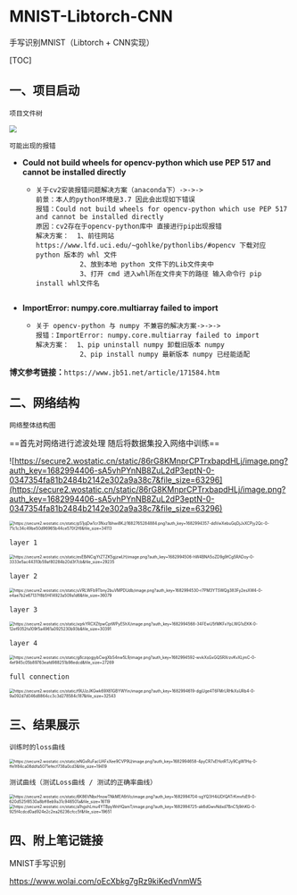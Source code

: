 # MNIST-Libtorch-CNN
手写识别MNIST（Libtorch + CNN实现）

[TOC]



## 一、项目启动

```
项目文件树
```
<img src="https://common-1316603156.cos.ap-shanghai.myqcloud.com/public/image-20230502101523577.png" style="zoom:80%;" />

```
可能出现的报错
```

- **Could not build wheels for opencv-python which use PEP 517 and cannot be installed directly**

  - ```
    关于cv2安装报错问题解决方案（anaconda下）->->->
    前景：本人的python环境是3.7 因此会出现如下错误
    报错：Could not build wheels for opencv-python which use PEP 517 and cannot be installed directly
    原因：cv2存在于opencv-python库中 直接进行pip出现报错
    解决方案：  1、前往网站 https://www.lfd.uci.edu/~gohlke/pythonlibs/#opencv 下载对应 python 版本的 whl 文件
               2、放到本地 python 文件下的Lib文件夹中
               3、打开 cmd 进入whl所在文件夹下的路径 输入命令行 pip install whl文件名
               
    ```

- **ImportError: numpy.core.multiarray failed to import**

  - ```
    关于 opencv-python 与 numpy 不兼容的解决方案->->->
    报错：ImportError: numpy.core.multiarray failed to import
    解决方案：  1、pip uninstall numpy 卸载旧版本 numpy
               2、pip install numpy 最新版本 numpy 已经能适配
    ```

**博文参考链接：**```https://www.jb51.net/article/171584.htm```



## 二、网络结构

```
网络整体结构图
```

==首先对网络进行滤波处理 随后将数据集投入网络中训练==

![https://secure2.wostatic.cn/static/86rG8KMnprCPTrxbapdHLj/image.png?auth_key=1682994406-sA5vhPYnNB8ZuL2dP3eptN-0-0347354fa81b2484b2142e302a9a38c7&file_size=63296](https://secure2.wostatic.cn/static/86rG8KMnprCPTrxbapdHLj/image.png?auth_key=1682994406-sA5vhPYnNB8ZuL2dP3eptN-0-0347354fa81b2484b2142e302a9a38c7&file_size=63296)

<img src="https://secure2.wostatic.cn/static/pS1jqDw1cr3Nxz1bhwi8KJ/1682765284884.png?auth_key=1682994357-ddVwXebuGqDjJxXCPjy2Qc-0-71c1c34c49be50d96965b44ce570f2f6&file_size=34113" alt="https://secure2.wostatic.cn/static/pS1jqDw1cr3Nxz1bhwi8KJ/1682765284884.png?auth_key=1682994357-ddVwXebuGqDjJxXCPjy2Qc-0-71c1c34c49be50d96965b44ce570f2f6&file_size=34113" style="zoom:50%;" />

```
layer 1
```

<img src="https://secure2.wostatic.cn/static/esEBiNCqjYtZTZK5gjzwLH/image.png?auth_key=1682994506-hW4BNA5oZD9g9fCg5RADoy-0-3333e5ac44310b59af80284b20d3f7cb&file_size=29235" alt="https://secure2.wostatic.cn/static/esEBiNCqjYtZTZK5gjzwLH/image.png?auth_key=1682994506-hW4BNA5oZD9g9fCg5RADoy-0-3333e5ac44310b59af80284b20d3f7cb&file_size=29235" style="zoom:50%;" />

```
layer 2
```

<img src="https://secure2.wostatic.cn/static/uVRLWFb9Tbny2buVMPDUdb/image.png?auth_key=1682994530-r7PM3YTSWQg383Fy2esXW4-0-e4ae7b2e67137f8b5f414923a509a1d6&file_size=36079" alt="https://secure2.wostatic.cn/static/uVRLWFb9Tbny2buVMPDUdb/image.png?auth_key=1682994530-r7PM3YTSWQg383Fy2esXW4-0-e4ae7b2e67137f8b5f414923a509a1d6&file_size=36079" style="zoom: 50%;" />

```
layer 3
```

<img src="https://secure2.wostatic.cn/static/xqrkYRCXZfpwCptWPyEShX/image.png?auth_key=1682994568-34FEwU5fMKFxYpLWG1sEKK-0-12ef9352fa109f5a4961a0925230b93b&file_size=30391" alt="https://secure2.wostatic.cn/static/xqrkYRCXZfpwCptWPyEShX/image.png?auth_key=1682994568-34FEwU5fMKFxYpLWG1sEKK-0-12ef9352fa109f5a4961a0925230b93b&file_size=30391" style="zoom:50%;" />

```
layer 4
```

<img src="https://secure2.wostatic.cn/static/g8czqogjybCwgXbS4nw5L9/image.png?auth_key=1682994592-wvkXsGxGQSRXrzvKvXLjmC-0-4ef945c05b89763eafd988251b98edcd&file_size=27269" alt="https://secure2.wostatic.cn/static/g8czqogjybCwgXbS4nw5L9/image.png?auth_key=1682994592-wvkXsGxGQSRXrzvKvXLjmC-0-4ef945c05b89763eafd988251b98edcd&file_size=27269" style="zoom:50%;" />

```
full connection
```

<img src="https://secure2.wostatic.cn/static/f9UJzJKGwk69X61GBYWYin/image.png?auth_key=1682994619-dgjUge4T6FMrLRHkXsURb4-0-9a092d7d046d8864cc3c3d278584c187&file_size=32543" alt="https://secure2.wostatic.cn/static/f9UJzJKGwk69X61GBYWYin/image.png?auth_key=1682994619-dgjUge4T6FMrLRHkXsURb4-0-9a092d7d046d8864cc3c3d278584c187&file_size=32543" style="zoom:50%;" />



## 三、结果展示

```
训练时的loss曲线
```

<img src="https://secure2.wostatic.cn/static/eNGxRuFacUAFxXee9CVP9U/image.png?auth_key=1682994658-4pyCR7xEHotRTJy9CgW1Hq-0-ffe1f84ca08ddfa5071efecf738a0cd3&file_size=19419" alt="https://secure2.wostatic.cn/static/eNGxRuFacUAFxXee9CVP9U/image.png?auth_key=1682994658-4pyCR7xEHotRTJy9CgW1Hq-0-ffe1f84ca08ddfa5071efecf738a0cd3&file_size=19419" style="zoom:50%;" />

```
测试曲线（测试Loss曲线 / 测试的正确率曲线）
```

<img src="https://secure2.wostatic.cn/static/6K86VNbxHnowTNkMEA6tVo/image.png?auth_key=1682994704-sgYQ3H4iUDfQATrKmvfsE9-0-620d525f8530a8bff8eb9a31c946501a&file_size=16119" alt="https://secure2.wostatic.cn/static/6K86VNbxHnowTNkMEA6tVo/image.png?auth_key=1682994704-sgYQ3H4iUDfQATrKmvfsE9-0-620d525f8530a8bff8eb9a31c946501a&file_size=16119" style="zoom:50%;" />

<img src="https://secure2.wostatic.cn/static/a1hgshLmu4YTBpyWnHQamT/image.png?auth_key=1682994725-ak6dGwvNdxd7BnC5j9ihKG-0-925f4cdcd0ad924e2c2ea26236cfcc5f&file_size=19651" alt="https://secure2.wostatic.cn/static/a1hgshLmu4YTBpyWnHQamT/image.png?auth_key=1682994725-ak6dGwvNdxd7BnC5j9ihKG-0-925f4cdcd0ad924e2c2ea26236cfcc5f&file_size=19651" style="zoom:50%;" />



## 四、附上笔记链接

MNIST手写识别

https://www.wolai.com/oEcXbkg7gRz9kiKedVnmW5
